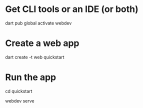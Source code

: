 # Get CLI tools or an IDE (or both)
dart pub global activate webdev

# Create a web app
dart create -t web quickstart

# Run the app
cd quickstart

webdev serve
